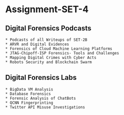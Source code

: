 # Assignment-SET-4
## Digital Forensics Podcasts
    * Podcasts of all Writeups of SET-2B
    * ARVR and Digital Evidences
    * Forensics of Cloud Machine Learning Platforms
    * JTAG-Chipoff-ISP Forensics- Tools and Challenges
    * Mapping Digital Crimes with Cyber Acts
    * Robots Security and Blockchain Swarm

## Digital Forensics Labs
    * BigData VM Analysis
    * Database Forensics
    * Forensic Analysis of ChatBots
    * QCNN Fingerprinting
    * Twitter API Misuse Investigations
